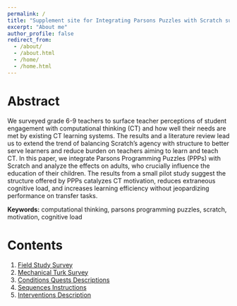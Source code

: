 ```yaml
---
permalink: /
title: "Supplement site for Integrating Parsons Puzzles with Scratch submitted to the 29TH International Conference On Computers In Education"
excerpt: "About me"
author_profile: false
redirect_from: 
  - /about/
  - /about.html
  - /home/
  - /home.html
---
```


Abstract
======
We surveyed grade 6-9 teachers to surface teacher perceptions of student engagement with computational thinking (CT) and how well their needs are met by existing CT learning systems. The results and a literature review lead us to extend the trend of balancing Scratch’s agency with structure to better serve learners and reduce burden on teachers aiming to learn and teach CT. In this paper, we integrate Parsons Programming Puzzles (PPPs) with Scratch and analyze the effects on adults, who crucially influence the education of their children. The results from a small pilot study suggest the structure offered by PPPs catalyzes CT motivation, reduces extraneous cognitive load, and increases learning efficiency without jeopardizing performance on transfer tasks.

**Keywords:** computational thinking, parsons programming puzzles, scratch, motivation, cognitive load

Contents
======
1. [Field Study Survey](/fs1_survey/)
1. [Mechanical Turk Survey](/mturk_survey/)
1. [Conditions Quests Descriptions](/conditions_quests/)
1. [Sequences Instructions](/sequences_instructions/)
1. [Interventions Description](/interventions/)